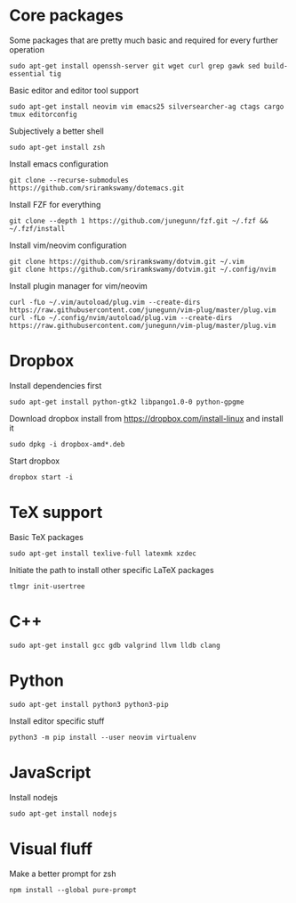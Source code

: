 # Core packages

Some packages that are pretty much basic and required for every further operation

```
sudo apt-get install openssh-server git wget curl grep gawk sed build-essential tig
```

Basic editor and editor tool support

```
sudo apt-get install neovim vim emacs25 silversearcher-ag ctags cargo tmux editorconfig
```

Subjectively a better shell

```
sudo apt-get install zsh
```

Install emacs configuration

```
git clone --recurse-submodules https://github.com/sriramkswamy/dotemacs.git
```

Install FZF for everything

```
git clone --depth 1 https://github.com/junegunn/fzf.git ~/.fzf && ~/.fzf/install
```

Install vim/neovim configuration

```
git clone https://github.com/sriramkswamy/dotvim.git ~/.vim
git clone https://github.com/sriramkswamy/dotvim.git ~/.config/nvim
```

Install plugin manager for vim/neovim

```
curl -fLo ~/.vim/autoload/plug.vim --create-dirs https://raw.githubusercontent.com/junegunn/vim-plug/master/plug.vim
curl -fLo ~/.config/nvim/autoload/plug.vim --create-dirs https://raw.githubusercontent.com/junegunn/vim-plug/master/plug.vim
```

# Dropbox

Install dependencies first

```
sudo apt-get install python-gtk2 libpango1.0-0 python-gpgme
```

Download dropbox install from https://dropbox.com/install-linux and install it

```
sudo dpkg -i dropbox-amd*.deb
```

Start dropbox

```
dropbox start -i
```

# TeX support

Basic TeX packages

```
sudo apt-get install texlive-full latexmk xzdec
```

Initiate the path to install other specific LaTeX packages

```
tlmgr init-usertree
```

# C++

```
sudo apt-get install gcc gdb valgrind llvm lldb clang
```

# Python

```
sudo apt-get install python3 python3-pip
```

Install editor specific stuff

```
python3 -m pip install --user neovim virtualenv
```

# JavaScript

Install nodejs

```
sudo apt-get install nodejs
```

# Visual fluff

Make a better prompt for zsh

```
npm install --global pure-prompt
```
